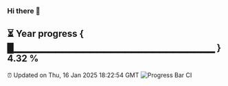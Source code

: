 ### Hi there 👋
⏳ Year progress { █▁▁▁▁▁▁▁▁▁▁▁▁▁▁▁▁▁▁▁▁▁▁▁▁▁▁▁▁▁ } 4.32 %
---
⏰ Updated on Thu, 16 Jan 2025 18:22:54 GMT
![Progress Bar CI](https://github.com/liununu/liununu/workflows/Progress%20Bar%20CI/badge.svg)
